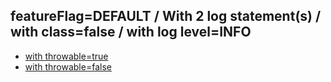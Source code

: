 ## featureFlag=DEFAULT / With 2 log statement(s) / with class=false / with log level=INFO

* [with throwable=true](throwable-true/index.md)
* [with throwable=false](throwable-false/index.md)


